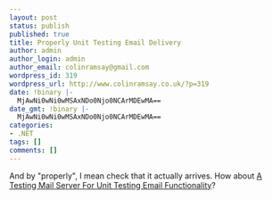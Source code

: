 ```yaml
---
layout: post
status: publish
published: true
title: Properly Unit Testing Email Delivery
author: admin
author_login: admin
author_email: colinramsay@gmail.com
wordpress_id: 319
wordpress_url: http://www.colinramsay.co.uk/?p=319
date: !binary |-
  MjAwNi0wNi0wMSAxNDo0Njo0NCArMDEwMA==
date_gmt: !binary |-
  MjAwNi0wNi0wMSAxNDo0Njo0NCArMDEwMA==
categories:
- .NET
tags: []
comments: []
---
```

<p>And by "properly", I mean check that it actually arrives. How about <a title="A Testing Mail Server For Unit Testing Email Functionality" href="http://haacked.com/archive/2006/05/30/ATestingMailServerForUnitTestingEmailFunctionality.aspx">A Testing Mail Server For Unit Testing Email Functionality</a>?</p>
